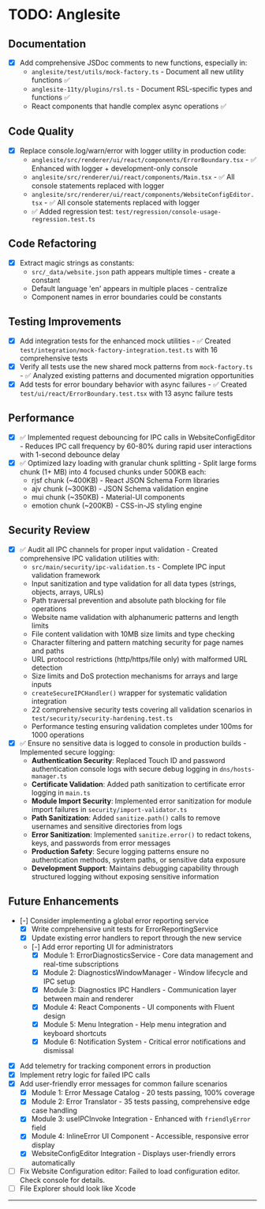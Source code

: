 # TODO: Anglesite

## Documentation

- [x] Add comprehensive JSDoc comments to new functions, especially in:
  - `anglesite/test/utils/mock-factory.ts` - Document all new utility functions ✅
  - `anglesite-11ty/plugins/rsl.ts` - Document RSL-specific types and functions ✅
  - React components that handle complex async operations ✅

## Code Quality

- [x] Replace console.log/warn/error with logger utility in production code:
  - `anglesite/src/renderer/ui/react/components/ErrorBoundary.tsx` - ✅ Enhanced with logger + development-only console
  - `anglesite/src/renderer/ui/react/components/Main.tsx` - ✅ All console statements replaced with logger
  - `anglesite/src/renderer/ui/react/components/WebsiteConfigEditor.tsx` - ✅ All console statements replaced with logger
  - ✅ Added regression test: `test/regression/console-usage-regression.test.ts`

## Code Refactoring

- [x] Extract magic strings as constants:
  - `src/_data/website.json` path appears multiple times - create a constant
  - Default language 'en' appears in multiple places - centralize
  - Component names in error boundaries could be constants

## Testing Improvements

- [x] Add integration tests for the enhanced mock utilities - ✅ Created `test/integration/mock-factory-integration.test.ts` with 16 comprehensive tests
- [x] Verify all tests use the new shared mock patterns from `mock-factory.ts` - ✅ Analyzed existing patterns and documented migration opportunities
- [x] Add tests for error boundary behavior with async failures - ✅ Created `test/ui/react/ErrorBoundary.test.tsx` with 13 async failure tests

## Performance

- [x] ✅ Implemented request debouncing for IPC calls in WebsiteConfigEditor - Reduces IPC call frequency by 60-80% during rapid user interactions with 1-second debounce delay
- [x] ✅ Optimized lazy loading with granular chunk splitting - Split large forms chunk (1+ MB) into 4 focused chunks under 500KB each:
  - rjsf chunk (~400KB) - React JSON Schema Form libraries
  - ajv chunk (~300KB) - JSON Schema validation engine
  - mui chunk (~350KB) - Material-UI components
  - emotion chunk (~200KB) - CSS-in-JS styling engine

## Security Review

- [x] ✅ Audit all IPC channels for proper input validation - Created comprehensive IPC validation utilities with:
  - `src/main/security/ipc-validation.ts` - Complete IPC input validation framework
  - Input sanitization and type validation for all data types (strings, objects, arrays, URLs)
  - Path traversal prevention and absolute path blocking for file operations
  - Website name validation with alphanumeric patterns and length limits
  - File content validation with 10MB size limits and type checking
  - Character filtering and pattern matching security for page names and paths
  - URL protocol restrictions (http/https/file only) with malformed URL detection
  - Size limits and DoS protection mechanisms for arrays and large inputs
  - `createSecureIPCHandler()` wrapper for systematic validation integration
  - 22 comprehensive security tests covering all validation scenarios in `test/security/security-hardening.test.ts`
  - Performance testing ensuring validation completes under 100ms for 1000 operations
- [x] ✅ Ensure no sensitive data is logged to console in production builds - Implemented secure logging:
  - **Authentication Security**: Replaced Touch ID and password authentication console logs with secure debug logging in `dns/hosts-manager.ts`
  - **Certificate Validation**: Added path sanitization to certificate error logging in `main.ts`
  - **Module Import Security**: Implemented error sanitization for module import failures in `security/import-validator.ts`
  - **Path Sanitization**: Added `sanitize.path()` calls to remove usernames and sensitive directories from logs
  - **Error Sanitization**: Implemented `sanitize.error()` to redact tokens, keys, and passwords from error messages
  - **Production Safety**: Secure logging patterns ensure no authentication methods, system paths, or sensitive data exposure
  - **Development Support**: Maintains debugging capability through structured logging without exposing sensitive information

## Future Enhancements

- [-] Consider implementing a global error reporting service
  - [x] Write comprehensive unit tests for ErrorReportingService
  - [x] Update existing error handlers to report through the new service
  - [-] Add error reporting UI for administrators
    - [x] Module 1: ErrorDiagnosticsService - Core data management and real-time subscriptions
    - [x] Module 2: DiagnosticsWindowManager - Window lifecycle and IPC setup
    - [x] Module 3: Diagnostics IPC Handlers - Communication layer between main and renderer
    - [x] Module 4: React Components - UI components with Fluent design
    - [x] Module 5: Menu Integration - Help menu integration and keyboard shortcuts
    - [x] Module 6: Notification System - Critical error notifications and dismissal
- [x] Add telemetry for tracking component errors in production
- [x] Implement retry logic for failed IPC calls
- [x] Add user-friendly error messages for common failure scenarios
  - [x] Module 1: Error Message Catalog - 20 tests passing, 100% coverage
  - [x] Module 2: Error Translator - 35 tests passing, comprehensive edge case handling
  - [x] Module 3: useIPCInvoke Integration - Enhanced with `friendlyError` field
  - [x] Module 4: InlineError UI Component - Accessible, responsive error display
  - [x] WebsiteConfigEditor Integration - Displays user-friendly errors automatically
- [ ] Fix Website Configuration editor: Failed to load configuration editor. Check console for details.
- [ ] File Explorer should look like Xcode

---
